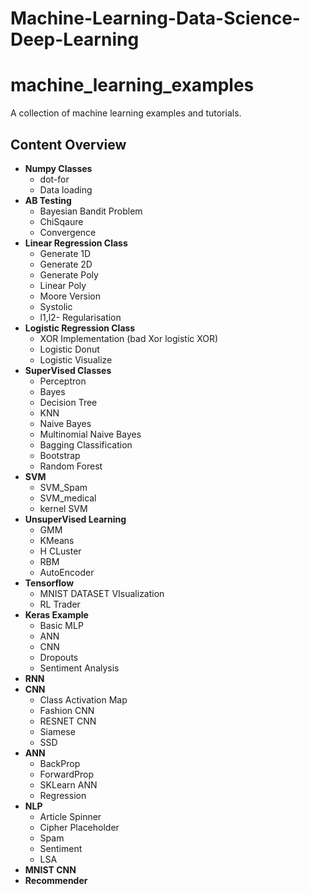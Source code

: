 # Machine-Learning-Data-Science-Deep-Learning

 machine_learning_examples
=========================

A collection of machine learning examples and tutorials.

 ## Content Overview
 * **Numpy Classes**
    * dot-for
    * Data loading
 * **AB Testing**
    * Bayesian Bandit Problem
    * ChiSqaure
    * Convergence
 * **Linear Regression Class**
    * Generate 1D
    * Generate 2D
    * Generate Poly
    * Linear Poly
    * Moore Version
    * Systolic
    * l1,l2- Regularisation
 * **Logistic Regression Class**
    * XOR Implementation (bad Xor logistic XOR)
    * Logistic Donut
    * Logistic Visualize
 * **SuperVised Classes**
    * Perceptron
    * Bayes
    * Decision Tree
    * KNN
    * Naive Bayes
    * Multinomial Naive Bayes
    * Bagging Classification
    * Bootstrap 
    * Random Forest
 * **SVM**
    * SVM_Spam
    * SVM_medical
    * kernel SVM
 * **UnsuperVised Learning**
    * GMM
    * KMeans
    * H CLuster
    * RBM
    * AutoEncoder
 * **Tensorflow**
    * MNIST DATASET VIsualization
    * RL Trader 
 * **Keras Example**
    * Basic MLP
    * ANN
    * CNN
    * Dropouts
    * Sentiment Analysis
 * **RNN**
 * **CNN**
    * Class Activation Map
    * Fashion CNN
    * RESNET CNN
    * Siamese
    * SSD
 * **ANN** 
    * BackProp
    * ForwardProp
    * SKLearn ANN
    * Regression
 * **NLP**
    * Article Spinner
    * Cipher Placeholder
    * Spam
    * Sentiment
    * LSA 
 * **MNIST CNN**
 * **Recommender**
  
